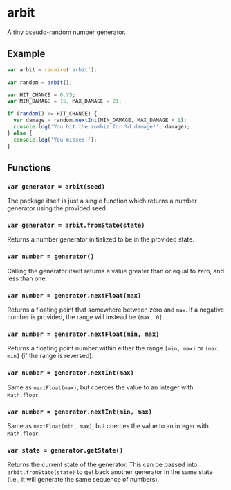 arbit
=====

A tiny pseudo-random number generator.


Example
-------

```javascript
var arbit = require('arbit');

var random = arbit();

var HIT_CHANCE = 0.75;
var MIN_DAMAGE = 15, MAX_DAMAGE = 21;

if (random() <= HIT_CHANCE) {
  var damage = random.nextInt(MIN_DAMAGE, MAX_DAMAGE + 1);
  console.log('You hit the zombie for %d damage!', damage);
} else {
  console.log('You missed!');
}
```


Functions
---------

### `var generator = arbit(seed)`

The package itself is just a single function which returns a number
generator using the provided seed.


### `var generator = arbit.fromState(state)`

Returns a number generator initialized to be in the provided state.


### `var number = generator()`

Calling the generator itself returns a value greater than or equal to
zero, and less than one.


### `var number = generator.nextFloat(max)`

Returns a floating point that somewhere between zero and `max`. If a
negative number is provided, the range will instead be `(max, 0]`.


### `var number = generator.nextFloat(min, max)`

Returns a floating point number within either the range `[min, max)` or
`(max, min]` (if the range is reversed).


### `var number = generator.nextInt(max)`

Same as `nextFloat(max)`, but coerces the value to an integer with
`Math.floor`.


### `var number = generator.nextInt(min, max)`

Same as `nextFloat(min, max)`, but coerces the value to an integer with
`Math.floor`.


### `var state = generator.getState()`

Returns the current state of the generator. This can be passed into
`arbit.fromState(state)` to get back another generator in the same
state (i.e., it will generate the same sequence of numbers).

